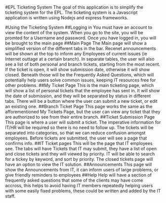 #EPL Ticketing System
The goal of this application is to simplify the ticketing system for the EPL. The ticketing system is a Javascript application is written using Nodejs and express frameworks.

#Using the Ticketing System
##Logging in
You must have an account to view the content of the system. When you go to the site, you will be promted for a Username and password. Once you have logged in, you will be brought to the main page
##Main Page
The Main page will show a simplified version of the different tabs in the bar. Recenet announcements will be shown at the top to inform any Employees of current issues (ie Internet outtage at a certain branch). In separate tables, the user will also see a list of both personal and branch tickets, starting from the most recent. If the ticket is open, it will show submission date, otherwise it will show closed. Beneath those will be the Frequently Asked Questions, which will potentially help users solve common issues, keeping IT resources free for other problems.
##My Ticket Page
This is the main ticketing page, which will show a list of personal tickets that the employee has sent in. It will show the date of submission, and they will be separated by status in different tabs. There will be a button where the user can submit a new ticket, or edit an existing one.
##Branch Ticket Page
This page works the same as the afforementioned My Tickets Page, but the user can view any ticket that they are authorized to see from their entire branch.
##Ticket Submission Page
This page is where a user will submit a ticket. The imperative information for IT/HR will be required so there is no need to follow up. The tickets will be separated into categories, so that we can reduce confusion amongst employees. Before tickets are submitted, the user will see a page that confirms info.
##IT Ticket pages
This will be the page that IT employees see. The tabs will have Tickets that IT may submit, they have a list of open and close tickets and they will viewed by priority. IT will be able to search for a tickey by keyword, and sort by priority. The closed tickets page will have an option to view the IT solution.
##Announcements
This page will show the Announcements from IT, it can inform users of large problems, or give friendly reminders to employees
##Help
Help will have a section of frequently asked questions that some of the clients may have come accross, this helps to avoid having IT members repeatedly helping users with some easily fixed problems, these could be written and added by the IT staff.

